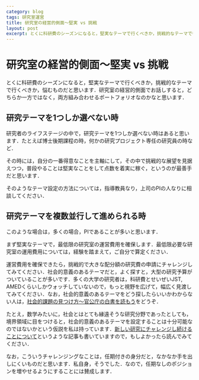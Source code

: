```yaml
---
category: blog
tags: 研究室運営
title: 研究室の経営的側面〜堅実 vs 挑戦
layout: post
excerpt: とくに科研費のシーズンになると，堅実なテーマで行くべきか，挑戦的なテーマで行くべきか，悩むものだと思います．研究室の経営的側面でお話しすると，どちらか一方ではなく，両方組み合わせるポートフォリオなのかなと思います．
---
```

# 研究室の経営的側面〜堅実 vs 挑戦

とくに科研費のシーズンになると，堅実なテーマで行くべきか，挑戦的なテーマで行くべきか，悩むものだと思います．研究室の経営的側面でお話しすると，どちらか一方ではなく，両方組み合わせるポートフォリオなのかなと思います．

## 研究テーマを1つしか選べない時

研究者のライフステージの中で，研究テーマを1つしか選べない時はあると思います．たとえば博士後期課程の時，何かの研究プロジェクト専任の研究員の時など．

その時には，自分の一番得意なことを主軸にして，その中で挑戦的な展望を見据えつつ，普段やることは堅実なことをして点数を着実に稼ぐ，というのが最善手だと思います．

そのようなテーマ設定の方法については，指導教員なり，上司のPIの人なりに相談してください．

## 研究テーマを複数並行して進められる時

このような場合は，多くの場合，PIであることが多いと思います．

まず堅実なテーマで，最低限の研究室の運営費用を確保します．最低限必要な研究室の運用費用については，経験を踏まえて，ご自分で算定ください．

運営費用を確保できたら，挑戦的で大きな配分額の研究費の申請にチャレンジしてみてください．社会的意義のあるテーマだと，よく探すと，大型の研究予算がついていることが多いです．多くの大学の研究者は，科研費とせいぜいJST, AMEDくらいしかウォッチしていないので，もっと視野を広げて，幅広く見渡してみてください．なお，社会的意義のあるテーマをどう探したらいいかわからない人は，[社会的課題の見つけ方〜官公庁の白書を読もう](https://zacky1972.github.io/blog/2023/07/02/research-seeds.html)をどうぞ．

たとえ，数学みたいに，社会とはとても縁遠そうな研究分野であったとしても，境界領域に目をつけると，社会的意義のあるテーマを設定することは十分可能なのではないかという仮説を私は持っています．[新しい研究にチャレンジし続けることについて](https://zacky1972.github.io/blog/2023/04/03/continue-to-enjoy-challenge.html)というような記事も書いていますので，もしよかったら読んでみてください．

なお，こういうチャレンジングなことは，任期付きの身分だと，なかなか手を出しにくいものだと思います．私自身，そうでした．なので，任期なしのポジションを増やせるようにすることには賛成します．



